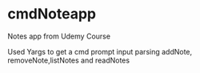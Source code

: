 # cmdNoteapp
Notes app from Udemy Course

Used Yargs to get a cmd prompt input parsing
addNote, removeNote,listNotes and readNotes

